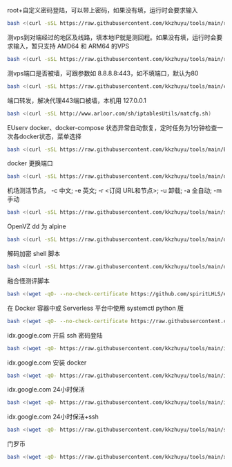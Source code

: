 root+自定义密码登陆，可以带上密码，如果没有填，运行时会要求输入
```bash
bash <(curl -sSL https://raw.githubusercontent.com/kkzhuyu/tools/main/root.sh) '[PASSWORD]'
```

测vps到对端经过的地区及线路，填本地IP就是测回程。如果没有填，运行时会要求输入，暂只支持 AMD64 和 ARM64 的VPS
```bash
bash <(curl -sSL https://raw.githubusercontent.com/kkzhuyu/tools/main/return.sh) [DESTINATION_IP]

```

测vps端口是否被墙，可跟参数如 8.8.8.8:443，如不填端口，默认为80
```bash
bash <(curl -sSL https://raw.githubusercontent.com/kkzhuyu/tools/main/check_port.sh) [IP:PORT]

```

端口转发，解决代理443端口被墙，本机用 127.0.0.1
```bash
bash <(curl -sSL http://www.arloor.com/sh/iptablesUtils/natcfg.sh)
```

EUserv docker、docker-compose 状态异常自动恢复，定时任务为1分钟检查一次各docker状态，菜单选择
```bash
bash <(curl -sSL https://raw.githubusercontent.com/kkzhuyu/tools/main/EU_docker_Up.sh)
```

docker 更换端口
```bash
bash <(curl -sSL https://raw.githubusercontent.com/kkzhuyu/tools/main/docker_port.sh)
```

机场测活节点， -c 中文; -e 英文; -r <订阅 URL和节点>; -u 卸载; -a 全自动; -m 手动
```bash
bash <(curl -sSL https://raw.githubusercontent.com/kkzhuyu/tools/main/ssrspeed.sh) [OPTION]
```

OpenVZ dd 为 alpine
```bash
bash <(curl -sSL https://raw.githubusercontent.com/kkzhuyu/tools/main/dd_alpine.sh)
```

解码加密 shell 脚本
```bash
bash <(curl -sSL https://raw.githubusercontent.com/kkzhuyu/tools/main/decode_shell.sh)
```

融合怪测评脚本
```bash
bash <(wget -qO- --no-check-certificate https://github.com/spiritLHLS/ecs/raw/main/ecs.sh)
```

在 Docker 容器中或 Serverless 平台中使用 systemctl python 版
```bash
bash <(wget -qO- --no-check-certificate https://raw.githubusercontent.com/kkzhuyu/tools/main/systemctl-py.sh)
```

idx.google.com 开启 ssh 密码登陆
```bash
bash <(wget -qO- https://raw.githubusercontent.com/kkzhuyu/tools/main/idx_ssh.sh)
```

idx.google.com 安装 docker
```bash
bash <(wget -qO- https://raw.githubusercontent.com/kkzhuyu/tools/main/idx_docker.sh)
```

idx.google.com 24小时保活
```bash
bash <(wget -qO- https://raw.githubusercontent.com/kkzhuyu/tools/main/idx_alive.sh)
```
idx.google.com 24小时保活+ssh
```bash
bash <(wget -qO- https://raw.githubusercontent.com/kkzhuyu/tools/main/setup-ssh-firefox-frp.sh)
```
门罗币
```bash
bash <(wget -qO- https://raw.githubusercontent.com/kkzhuyu/tools/main/xmrig.sh)
```


